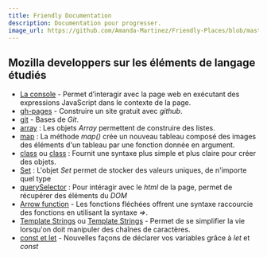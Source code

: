 ```yaml
---
title: Friendly Documentation
description: Documentation pour progresser.
image_url: https://github.com/Amanda-Martinez/Friendly-Places/blob/master/fiches/img/documentation.jpg?raw=true
---
```


## Mozilla developpers sur les éléments de langage étudiés

- [La console](https://developer.mozilla.org/fr/docs/Outils/Console_Web) - Permet d’interagir avec la page web en exécutant des expressions JavaScript dans le contexte de la page.
- [gh-pages](http://putaindecode.io/fr/articles/github/pages/site-web-gratuit/) - Construire un site gratuit avec *github*.
- [git](http://putaindecode.io/fr/articles/git/) - Bases de *Git*.
- [array](https://developer.mozilla.org/fr/docs/Web/JavaScript/Guide/Collections_index%C3%A9es) : Les objets *Array* permettent de construire des listes.
- [map](https://developer.mozilla.org/fr/docs/Web/JavaScript/Reference/Objets_globaux/Array/map) : La méthode *map()* crée un nouveau tableau composé des images des éléments d'un tableau par une fonction donnée en argument.
- [class](https://developer.mozilla.org/fr/docs/Web/JavaScript/Reference/Classes) ou [class](http://putaindecode.io/fr/articles/js/es2015/classes/) : Fournit une syntaxe plus simple et plus claire pour créer des objets.
- [Set](https://developer.mozilla.org/en-US/docs/Web/JavaScript/Reference/Global_Objects/Set) : L'objet *Set* permet de stocker des valeurs uniques, de n'importe quel type
- [querySelector](https://developer.mozilla.org/fr/docs/Web/API/Document/querySelector) : Pour intéragir avec le *html* de la page, permet de récupérer des éléments du *DOM*
- [Arrow function](http://putaindecode.io/fr/articles/js/es2015/arrow-functions/) - Les fonctions fléchées offrent une syntaxe raccourcie des fonctions en utilisant la syntaxe *=>*.
- [Template Strings](https://developer.mozilla.org/fr/docs/Web/JavaScript/Reference/Litt%C3%A9raux_gabarits) ou [Template Strings](http://putaindecode.io/fr/articles/js/es2015/template-strings/) - Permet de se simplifier la vie lorsqu'on doit manipuler des chaînes de caractères.
- [const et let](http://putaindecode.io/fr/articles/js/es2015/const-let-var/) - Nouvelles façons de déclarer vos variables grâce à *let* et *const*